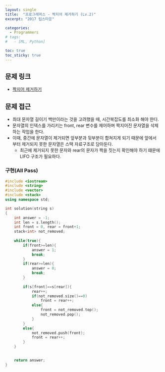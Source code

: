 ```yaml
---
layout: single
title:  "프로그래머스 - 짝지어 제거하기 (Lv.2)"
excerpt: "2017 팁스타운"

categories:
  - Programmers
# tags:
#   - [ML, Python]

toc: true
toc_sticky: true
---
```


## 문제 링크
- [짝지어 제거하기](https://school.programmers.co.kr/learn/courses/30/lessons/12973)

## 문제 접근
- 최대 문자열 길이기 백만이라는 것을 고려했을 때, 시간복잡도를 최소화 해야 한다.
- 문자열의 인덱스를 가리키는 front, rear 변수를 제어하며 짝지어진 문자열을 삭제하는 작업을 한다.
- 이때, 중간에 문자열이 제거되면 앞부분과 뒷부분이 합쳐지게 되기 때문에 앞에서 부터 제거되지 못한 문자열은 스택 자료구조로 담아둔다.
    - 최근에 제거되지 못한 문자와 rear의 문자가 짝을 짓는지 확인해야 하기 떄문에 LIFO 구조가 필요하다.

### 구현(All Pass)
```c++
#include <iostream>
#include <string>
#include <vector>
#include <stack>
using namespace std;

int solution(string s)
{
    int answer = -1;
    int len = s.length();
    int front = 0, rear = front+1;
    stack<int> not_removed;
    
    while(true){
        if(front>=len){
            answer = 1;
            break;
        }
        if(rear>=len){
            answer = 0;
            break;
        }
        
        if(s[front]==s[rear]){
            rear++;
            if(not_removed.size()==0)
                front = rear++;
            else{
                front = not_removed.top();
                not_removed.pop();
            }
        }
        else{
            not_removed.push(front);
            front = rear++;
        }
    }
    

    return answer;
}

```
